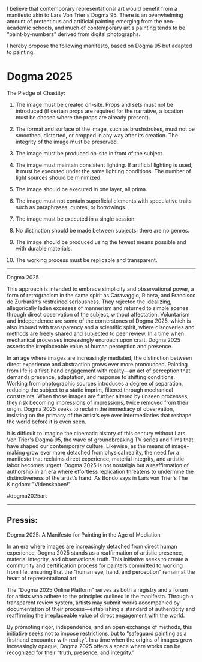 I believe that contemporary representational art would benefit from a manifesto akin to Lars Von Trier's Dogma 95. There is an overwhelming amount of pretentious and artificial painting emerging from the neo-academic schools, and much of contemporary art's painting tends to be “paint-by-numbers” derived from digital photographs.

I hereby propose the following manifesto, based on Dogma 95 but adapted to painting:

# Dogma 2025

The Pledge of Chastity:

1. The image must be created on-site. Props and sets must not be introduced (if certain props are required for the narrative, a location must be chosen where the props are already present).
  
2. The format and surface of the image, such as brushstrokes, must not be smoothed, distorted, or cropped in any way after its creation. The integrity of the image must be preserved.
  
3. The image must be produced on-site in front of the subject.
  
4. The image must maintain consistent lighting. If artificial lighting is used, it must be executed under the same lighting conditions. The number of light sources should be minimized.
  
5. The image should be executed in one layer, all prima.
  
6. The image must not contain superficial elements with speculative traits such as paraphrases, quotes, or borrowings.
  
7. The image must be executed in a single session.
  
8. No distinction should be made between subjects; there are no genres.
  
9. The image should be produced using the fewest means possible and with durable materials.
  
10. The working process must be replicable and transparent.

---

Dogma 2025

This approach is intended to embrace simplicity and observational power, a form of retrogradism in the same spirit as Caravaggio, Ribera, and Francisco de Zurbarán’s restrained seriousness. They rejected the idealizing, allegorically laden excesses of mannerism and returned to simple scenes through direct observation of the subject, without affectation. Voluntarism and independence are some of the cornerstones of Dogma 2025, which is also imbued with transparency and a scientific spirit, where discoveries and methods are freely shared and subjected to peer review. In a time when mechanical processes increasingly encroach upon craft, Dogma 2025 asserts the irreplaceable value of human perception and presence.

In an age where images are increasingly mediated, the distinction between direct experience and abstraction grows ever more pronounced. Painting from life is a first-hand engagement with reality—an act of perception that demands presence, adaptation, and response to shifting conditions. Working from photographic sources introduces a degree of separation, reducing the subject to a static imprint, filtered through mechanical constraints. When those images are further altered by unseen processes, they risk becoming impressions of impressions, twice removed from their origin. Dogma 2025 seeks to reclaim the immediacy of observation, insisting on the primacy of the artist’s eye over intermediaries that reshape the world before it is even seen.

It is difficult to imagine the cinematic history of this century without Lars Von Trier's Dogma 95, the wave of groundbreaking TV series and films that have shaped our contemporary culture. Likewise, as the means of image-making grow ever more detached from physical reality, the need for a manifesto that reclaims direct experience, material integrity, and artistic labor becomes urgent. Dogma 2025 is not nostalgia but a reaffirmation of authorship in an era where effortless replication threatens to undermine the distinctiveness of the artist’s hand. 
As Bondo says in Lars von Trier's The Kingdom: "Videnskaben!"


#dogma2025art

---

## Pressis:

Dogma 2025: A Manifesto for Painting in the Age of Mediation

In an era where images are increasingly detached from direct human experience, Dogma 2025 stands as a reaffirmation of artistic presence, material integrity, and observational truth. This initiative seeks to create a community and certification process for painters committed to working from life, ensuring that the “human eye, hand, and perception” remain at the heart of representational art.  

The “Dogma 2025 Online Platform” serves as both a registry and a forum for artists who adhere to the principles outlined in the manifesto. Through a transparent review system, artists may submit works accompanied by documentation of their process—establishing a standard of authenticity and reaffirming the irreplaceable value of direct engagement with the world.  

By promoting rigor, independence, and an open exchange of methods, this initiative seeks not to impose restrictions, but to “safeguard painting as a firsthand encounter with reality”. In a time when the origins of images grow increasingly opaque, Dogma 2025 offers a space where works can be recognized for their “truth, presence, and integrity.”  

